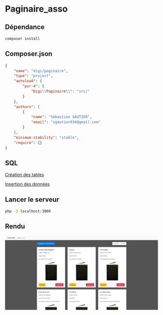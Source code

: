 # Paginaire_asso

## Dépendance

```bash
composer install
```

## Composer.json

```json
{
    "name": "digi/paginaire",
    "type": "project",
    "autoload": {
        "psr-4": {
            "Digi\\Paginaire\\": "src/"
        }
    },
    "authors": [
        {
            "name": "Sébastien GAUTIER",
            "email": "sgautier034@gmail.com"
        }
    ],
    "minimum-stability": "stable",
    "require": {}
}
```

## SQL

[Création des tables](/asset/sql/Books.sql)

[Insertion des données](/asset/sql/population.sql)


## Lancer le serveur

```bash
php -S localhost:3000
```

## Rendu

![Rendu](/asset/img/display_paginaire.png)
